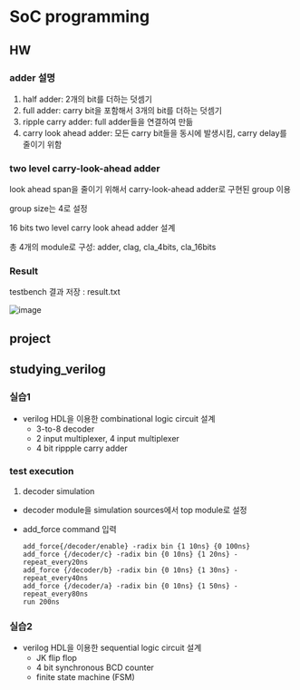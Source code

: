 # SoC programming

## HW

### adder 설명

1. half adder: 2개의 bit를 더하는 덧셈기
2. full adder: carry bit을 포함해서 3개의 bit를 더하는 덧셈기
3. ripple carry adder: full adder들을 연결하여 만듦
4. carry look ahead adder: 모든 carry bit들을 동시에 발생시킴, carry delay를 줄이기 위함

### two level carry-look-ahead adder

look ahead span을 줄이기 위해서 carry-look-ahead adder로 구현된 group 이용

group size는 4로 설정

16 bits two level carry look ahead adder 설계

총 4개의 module로 구성: adder, clag, cla_4bits, cla_16bits

### Result

testbench 결과 저장 : result.txt

![image](https://user-images.githubusercontent.com/45198475/98804939-37fe4780-245a-11eb-8a05-ab203929ce2d.png)


## project

## studying_verilog

### 실습1

- verilog HDL을 이용한 combinational logic circuit 설계
  - 3-to-8 decoder
  - 2 input multiplexer, 4 input multiplexer
  - 4 bit rippple carry adder

### test execution

1. decoder simulation

- decoder module을 simulation sources에서 top module로 설정

- add_force command 입력
  ```
  add_force{/decoder/enable} -radix bin {1 10ns} {0 100ns}
  add_force {/decoder/c} -radix bin {0 10ns} {1 20ns} -repeat_every20ns
  add_force {/decoder/b} -radix bin {0 10ns} {1 30ns} -repeat_every40ns
  add_force {/decoder/a} -radix bin {0 10ns} {1 50ns} -repeat_every80ns
  run 200ns
  ```


### 실습2

- verilog HDL을 이용한 sequential logic circuit 설계
  - JK flip flop
  - 4 bit synchronous BCD counter
  - finite state machine (FSM)
